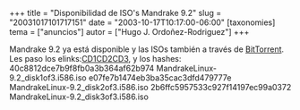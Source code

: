 +++
title = "Disponibilidad de ISO's Mandrake 9.2"
slug = "20031017101717151"
date = "2003-10-17T10:17:00-06:00"
[taxonomies]
tema = ["anuncios"]
autor = ["Hugo J. Ordoñez-Rodriguez"]
+++

Mandrake 9.2 ya está disponible y las ISOs también a través de
[BitTorrent](http://bitconjurer.org/BitTorrent/download.html). Les paso
los
elinks:[CD1](http://www.ece.eps.hw.ac.uk/~hugoj/MandrakeLinux-9.2_disk1of3.i586.iso.torrent)[CD2](http://www.ece.eps.hw.ac.uk/~hugoj/MandrakeLinux-9.2_disk2of3.i586.iso.torrent)[CD3](http://www.ece.eps.hw.ac.uk/~hugoj/MandrakeLinux-9.2_disk3of3.i586.iso.torrent),
y los hashes:
40c8812dce7b9f8fb0a3b364af62b974 MandrakeLinux-9.2_disk1of3.i586.iso
e07fe7b1474eb3ba35cac3dfd479777e MandrakeLinux-9.2_disk2of3.i586.iso
2b6ffc5957533c927f14197ec99a0372 MandrakeLinux-9.2_disk3of3.i586.iso
